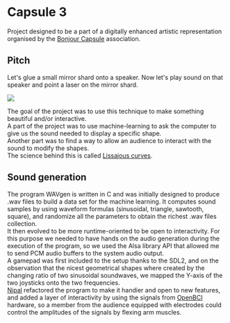 # Capsule 3
Project designed to be a part of a digitally enhanced artistic representation organised by the [Bonjour Capsule](https://www.capsule.site/) association.

## Pitch
Let's glue a small mirror shard onto a speaker. Now let's play sound on that speaker and point a laser on the mirror shard.

![](https://thumbs.gfycat.com/CarefreeOffbeatIvorybackedwoodswallow-size_restricted.gif)

The goal of the project was to use this technique to make something beautiful and/or interactive.  
A part of the project was to use machine-learning to ask the computer to give us the sound needed to display a specific shape.  
Another part was to find a way to allow an audience to interact with the sound to modify the shapes.  
The science behind this is called [Lissajous curves](https://en.wikipedia.org/wiki/Lissajous_curve).

## Sound generation
The program WAVgen is written in C and was initially designed to produce .wav files to build a data set for the machine learning. It computes sound samples by using waveform formulas (sinusoidal, triangle, sawtooth, square), and randomize all the parameters to obtain the richest .wav files collection.  
It then evolved to be more runtime-oriented to be open to interactivity. For this purpose we needed to have hands on the audio generation during the execution of the program, so we used the Alsa library API that allowed me to send PCM audio buffers to the system audio output.  
A gamepad was first included to the setup thanks to the SDL2, and on the observation that the nicest geometrical shapes where created by the changing ratio of two sinusoidal soundwaves, we mapped the Y-axis of the two joysticks onto the two frequencies.  
[Nipal](https://github.com/nipal) refactored the program to make it handier and open to new features, and added a layer of interactivity by using the signals from [OpenBCI](http://openbci.com/) hardware, so a member from the audience equipped with electrodes could control the amplitudes of the signals by flexing arm muscles.
